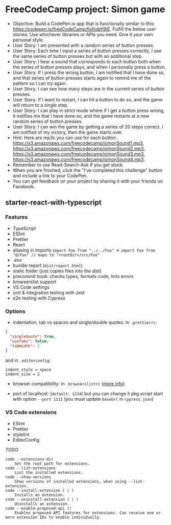 # FreeCodeCamp project: Simon game

- Objective: Build a CodePen.io app that is functionally similar to this: https://codepen.io/freeCodeCamp/full/obYBjE.
  Fulfill the below user stories. Use whichever libraries or APIs you need. Give it your own personal style.
- User Story: I am presented with a random series of button presses.
- User Story: Each time I input a series of button presses correctly, I see the same series of button presses but with an additional step.
- User Story: I hear a sound that corresponds to each button both when the series of button presses plays, and when I personally press a button.
- User Story: If I press the wrong button, I am notified that I have done so, and that series of button presses starts again to remind me of the pattern so I can try again.
- User Story: I can see how many steps are in the current series of button presses.
- User Story: If I want to restart, I can hit a button to do so, and the game will return to a single step.
- User Story: I can play in strict mode where if I get a button press wrong, it notifies me that I have done so, and the game restarts at a new random series of button presses.
- User Story: I can win the game by getting a series of 20 steps correct. I am notified of my victory, then the game starts over.
- Hint: Here are mp3s you can use for each button: https://s3.amazonaws.com/freecodecamp/simonSound1.mp3, https://s3.amazonaws.com/freecodecamp/simonSound2.mp3, https://s3.amazonaws.com/freecodecamp/simonSound3.mp3, https://s3.amazonaws.com/freecodecamp/simonSound4.mp3.
- Remember to use Read-Search-Ask if you get stuck.
- When you are finished, click the "I've completed this challenge" button and include a link to your CodePen.
- You can get feedback on your project by sharing it with your friends on Facebook.

## starter-react-with-typescript

### Features

- TypeScript
- ESlint
- Prettier
- React
- aliasing in imports `import Foo from "../../Foo"` -> `import Foo from "@/Foo" // maps to "<rootDir>/src/Foo"`
- .env
- bundle report (`dist/report.html`)
- static folder (just copies files into the dist)
- precommit hook: checks types, formats code, lints errors
- browserslist support
- VS Code settings
- unit & integration testing with Jest
- e2e testing with Cypress

### Options

- indentation, tab vs spaces and single/double quotes: in `.prettierrc`:

```json
{
  "singleQuote": true,
  "useTabs": false,
  "tabWidth": 2
}
```

and in `.editorconfig`:

```
indent_style = space
indent_size = 2
```

- browser compatibility: in `.browserslistrc` ([more info](https://github.com/browserslist/browserslist))

- port of localhost: (`default: 1234`) but you can change it pkg.script start with option `--port 1111` (you must update `baseUrl` in `cypress.json`)

### VS Code extensions

- ESlint
- Prettier
- stylelint
- EditorConfig

_TODO_

```
code --extensions-dir
    Set the root path for extensions.
code --list-extensions
    List the installed extensions.
code --show-versions
    Show versions of installed extensions, when using --list-extension.
code --install-extension ( | )
    Installs an extension.
code --uninstall-extension ( | )
    Uninstalls an extension.
code --enable-proposed-api ()
    Enables proposed API features for extensions. Can receive one or more extension IDs to enable individually.
```
